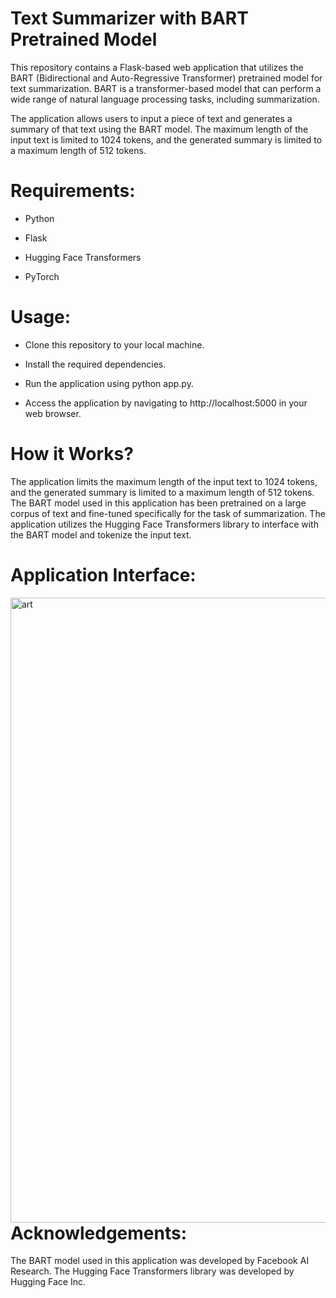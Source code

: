 # Text Summarizer with BART Pretrained Model

This repository contains a Flask-based web application that utilizes the BART (Bidirectional and Auto-Regressive Transformer) pretrained model for text summarization. BART is a transformer-based model that can perform a wide range of natural language processing tasks, including summarization.

The application allows users to input a piece of text and generates a summary of that text using the BART model. The maximum length of the input text is limited to 1024 tokens, and the generated summary is limited to a maximum length of 512 tokens.

# Requirements:

* Python 

* Flask 

* Hugging Face Transformers

* PyTorch 

# Usage:

* Clone this repository to your local machine.

* Install the required dependencies.

* Run the application using python app.py.

* Access the application by navigating to http://localhost:5000 in your web browser.

# How it Works?

The application limits the maximum length of the input text to 1024 tokens, and the generated summary is limited to a maximum length of 512 tokens. The BART model used in this application has been pretrained on a large corpus of text and fine-tuned specifically for the task of summarization. The application utilizes the Hugging Face Transformers library to interface with the BART model and tokenize the input text.

# Application Interface:

<img align="right" alt="art" width="1000" src="https://i.ibb.co/7SmGmGN/Capture.png">

# Acknowledgements:

The BART model used in this application was developed by Facebook AI Research. The Hugging Face Transformers library was developed by Hugging Face Inc.
